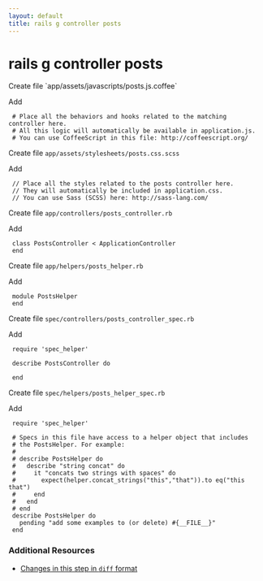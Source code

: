 ```yaml
---
layout: default
title: rails g controller posts
---
```


<h1 id="main">rails g controller posts</h1>
Create file `app/assets/javascripts/posts.js.coffee`

Add
<pre><code> # Place all the behaviors and hooks related to the matching controller here.
 # All this logic will automatically be available in application.js.
 # You can use CoffeeScript in this file: http://coffeescript.org/</code></pre>


Create file `app/assets/stylesheets/posts.css.scss`

Add
<pre><code> // Place all the styles related to the posts controller here.
 // They will automatically be included in application.css.
 // You can use Sass (SCSS) here: http://sass-lang.com/</code></pre>


Create file `app/controllers/posts_controller.rb`

Add
<pre><code> class PostsController &lt; ApplicationController
 end</code></pre>


Create file `app/helpers/posts_helper.rb`

Add
<pre><code> module PostsHelper
 end</code></pre>


Create file `spec/controllers/posts_controller_spec.rb`

Add
<pre><code> require &#39;spec_helper&#39;
 
 describe PostsController do
 
 end</code></pre>


Create file `spec/helpers/posts_helper_spec.rb`

Add
<pre><code> require &#39;spec_helper&#39;
 
 # Specs in this file have access to a helper object that includes
 # the PostsHelper. For example:
 #
 # describe PostsHelper do
 #   describe &quot;string concat&quot; do
 #     it &quot;concats two strings with spaces&quot; do
 #       expect(helper.concat_strings(&quot;this&quot;,&quot;that&quot;)).to eq(&quot;this that&quot;)
 #     end
 #   end
 # end
 describe PostsHelper do
   pending &quot;add some examples to (or delete) #{__FILE__}&quot;
 end</code></pre>



### Additional Resources

* [Changes in this step in `diff` format](https://github.com/stevenhallen/rails_getting_started_bdd/commit/76919d67fa77f900b20c42948b6b8046a38c8d5b)

